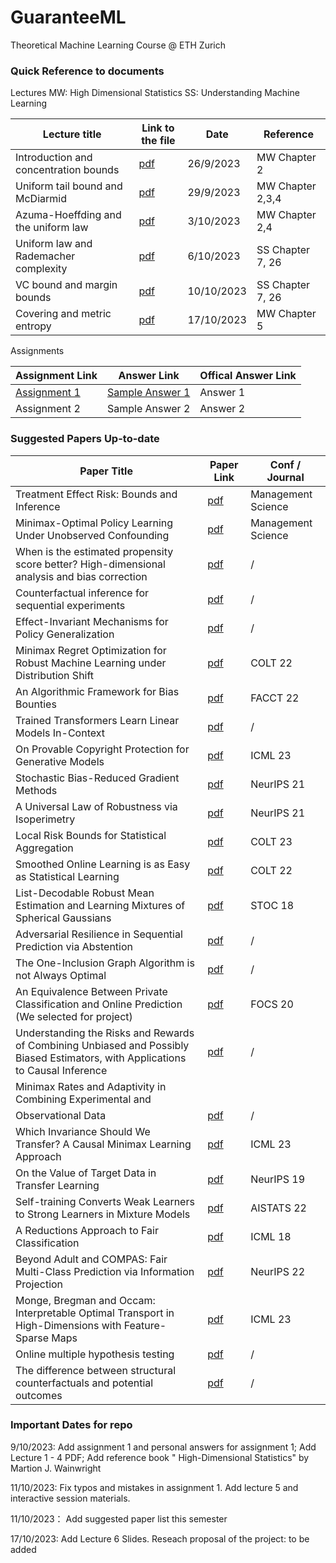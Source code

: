 # GuaranteeML
Theoretical Machine Learning Course @ ETH Zurich

### Quick Reference to documents
Lectures
MW: High Dimensional Statistics
SS: Understanding Machine Learning

| Lecture title | Link to the file | Date| Reference |
| ------------- | ------------- | ------------- | ------------- |
| Introduction and concentration bounds | [pdf](/Course%20Materials/lec1-handout.pdf)  | 26/9/2023   | MW Chapter 2  |
| Uniform tail bound and McDiarmid  | [pdf](/Course%20Materials/lec2-handout.pdf)  | 29/9/2023  | MW Chapter 2,3,4  |
| Azuma-Hoeffding and the uniform law  | [pdf](/Course%20Materials/lec3-handout.pdf)  | 3/10/2023  | MW Chapter 2,4	  |
|  Uniform law and Rademacher complexity  | [pdf](/Course%20Materials/lec4-handout.pdf)  | 6/10/2023  | SS Chapter 7, 26 |
| VC bound and margin bounds  | [pdf](/Course%20Materials/lec5-handout.pdf)  | 10/10/2023  | SS Chapter 7, 26 |
| Covering and metric entropy | [pdf](/Course%20Materials/lec6-handout.pdf) | 17/10/2023 | MW Chapter 5 |

Assignments

| Assignment Link  | Answer Link | Offical Answer Link |
| ------------- | ------------- | ------------- |
| [Assignment 1](/Assignments/hw1-tex.pdf)  | [Sample Answer 1](/Assignments/myanswer1-tex.pdf)   | Answer 1  |
| Assignment 2  | Sample Answer 2  | Answer 2  |


### Suggested Papers Up-to-date
| Paper Title  | Paper Link | Conf / Journal |
| ------------- | ------------- | ------------- |
| Treatment Effect Risk: Bounds and Inference | [pdf](https://arxiv.org/pdf/2201.05893.pdf) | Management Science |
| Minimax-Optimal Policy Learning Under Unobserved Confounding | [pdf](https://par.nsf.gov/servlets/purl/10168529) | Management Science |
|When is the estimated propensity score better? High-dimensional analysis and bias correction| [pdf](https://arxiv.org/pdf/2303.17102.pdf) | / |
|Counterfactual inference for sequential experiments | [pdf](https://arxiv.org/pdf/2202.06891.pdf) | / |
|Effect-Invariant Mechanisms for Policy Generalization | [pdf](https://arxiv.org/pdf/2306.10983.pdf) | / | 
|Minimax Regret Optimization for Robust Machine Learning under Distribution Shift |[pdf](https://arxiv.org/abs/2202.05436) | COLT 22 |
|An Algorithmic Framework for Bias Bounties | [pdf](https://arxiv.org/abs/2201.10408)| FACCT 22 |
|Trained Transformers Learn Linear Models In-Context | [pdf](https://arxiv.org/abs/2306.09927) | / |
|On Provable Copyright Protection for Generative Models | [pdf](https://proceedings.mlr.press/v202/vyas23b/vyas23b.pdf) | ICML 23|
|Stochastic Bias-Reduced Gradient Methods | [pdf](https://openreview.net/pdf?id=Gm-0H9DZALK) | NeurIPS 21 |
|A Universal Law of Robustness via Isoperimetry | [pdf](https://proceedings.neurips.cc/paper_files/paper/2021/file/f197002b9a0853eca5e046d9ca4663d5-Paper.pdf) | NeurIPS 21 |
|Local Risk Bounds for Statistical Aggregation | [pdf](https://arxiv.org/pdf/2306.17151.pdf) | COLT 23 |
|Smoothed Online Learning is as Easy as Statistical Learning | [pdf](https://proceedings.mlr.press/v178/block22a/block22a.pdf) | COLT 22 |
| List-Decodable Robust Mean Estimation and Learning Mixtures of Spherical Gaussians| [pdf](https://arxiv.org/pdf/1711.07211.pdf) | STOC 18 |
|Adversarial Resilience in Sequential Prediction via Abstention | [pdf](https://arxiv.org/pdf/2306.13119) | / |
|The One-Inclusion Graph Algorithm is not Always Optimal | [pdf](https://arxiv.org/pdf/2212.09270) | / |
| An Equivalence Between Private Classification and Online Prediction (We selected for project)| [pdf](http://ieee-focs.org/FOCS-2020-Papers/pdfs/FOCS2020-SFPLmbQgSLgOwZlanGgzq/962100a389/962100a389.pdf) | FOCS 20 |
| Understanding the Risks and Rewards of Combining Unbiased and Possibly Biased Estimators, with Applications to Causal Inference| [pdf](https://arxiv.org/pdf/2205.10467.pdf) | / |
| Minimax Rates and Adaptivity in Combining Experimental and
Observational Data | [pdf](https://arxiv.org/pdf/2109.10522.pdf) | / |
| Which Invariance Should We Transfer? A Causal Minimax Learning Approach | [pdf](https://proceedings.mlr.press/v202/liu23bc/liu23bc.pdf) | ICML 23 |
| On the Value of Target Data in Transfer Learning| [pdf](https://papers.nips.cc/paper_files/paper/2019/file/b91f4f4d36fa98a94ac5584af95594a0-Paper.pdf) | NeurIPS 19 |
| Self-training Converts Weak Learners to Strong Learners in Mixture Models | [pdf](https://proceedings.mlr.press/v151/frei22a/frei22a.pdf) | AISTATS 22 |
|A Reductions Approach to Fair Classification | [pdf](http://proceedings.mlr.press/v80/agarwal18a/agarwal18a.pdf)| ICML 18 |
|Beyond Adult and COMPAS: Fair Multi-Class Prediction via Information Projection | [pdf](https://proceedings.neurips.cc/paper_files/paper/2022/file/fd5013ea0c3f96931dec77174eaf9d80-Paper-Conference.pdf) | NeurIPS 22|
|Monge, Bregman and Occam: Interpretable Optimal Transport in High-Dimensions with Feature-Sparse Maps | [pdf](https://proceedings.mlr.press/v202/cuturi23a/cuturi23a.pdf) | ICML 23 |
|Online multiple hypothesis testing | [pdf](https://arxiv.org/pdf/2208.11418.pdf) | / |
| The difference between structural counterfactuals and potential outcomes | [pdf](https://arxiv.org/pdf/2309.05997.pdf)| / |


### Important Dates for repo

9/10/2023: Add assignment 1 and personal answers for assignment 1; Add Lecture 1 - 4 PDF; Add reference book " High-Dimensional Statistics" by Martion J. Wainwright

11/10/2023: Fix typos and mistakes in assignment 1. Add lecture 5 and interactive session materials.

11/10/2023： Add suggested paper list this semester

17/10/2023: Add Lecture 6 Slides. Reseach proposal of the project: to be added